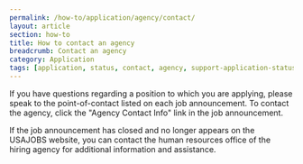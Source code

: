 ```yaml
---
permalink: /how-to/application/agency/contact/
layout: article
section: how-to
title: How to contact an agency
breadcrumb: Contact an agency
category: Application
tags: [application, status, contact, agency, support-application-status]
---
```


If you have questions regarding a position to which you are applying, please speak to the point-of-contact listed on each job announcement. To contact the agency, click the "Agency Contact Info" link in the job announcement.

If the job announcement has closed and no longer appears on the USAJOBS website, you can contact the human resources office of the hiring agency for additional information and assistance.
